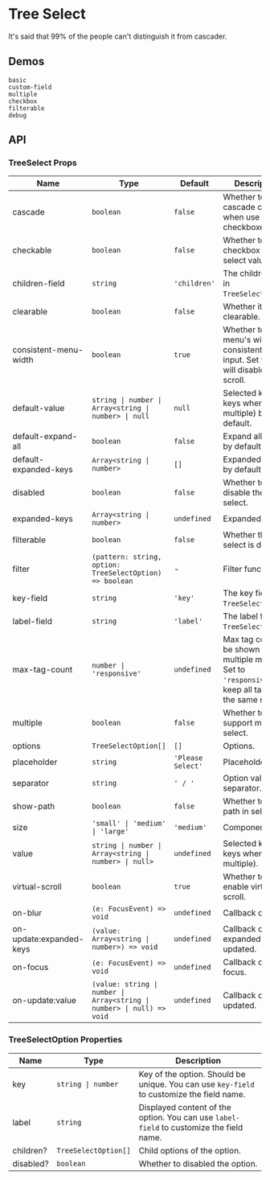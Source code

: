 # Tree Select

It's said that 99% of the people can't distinguish it from cascader.

## Demos

```demo
basic
custom-field
multiple
checkbox
filterable
debug
```

## API

### TreeSelect Props

| Name | Type | Default | Description |
| --- | --- | --- | --- |
| cascade | `boolean` | `false` | Whether to do cascade check when use checkboxes. |
| checkable | `boolean` | `false` | Whether to use checkbox to select value. |
| children-field | `string` | `'children'` | The children field in `TreeSelectOption`. |
| clearable | `boolean` | `false` | Whether it's clearable. |
| consistent-menu-width | `boolean` | `true` | Whether to make menu's width consistent with input. Set to `true` will disable virtual scroll. |
| default-value | `string \| number \| Array<string \| number> \| null` | `null` | Selected key (or keys when multiple) by default. |
| default-expand-all | `boolean` | `false` | Expand all nodes by default. |
| default-expanded-keys | `Array<string \| number>` | `[]` | Expanded keys by default. |
| disabled | `boolean` | `false` | Whether to disable the tree select. |
| expanded-keys | `Array<string \| number>` | `undefined` | Expanded keys. |
| filterable | `boolean` | `false` | Whether the tree select is disabled. |
| filter | `(pattern: string, option: TreeSelectOption) => boolean` | - | Filter function. |
| key-field | `string` | `'key'` | The key field in `TreeSelectOption`. |
| label-field | `string` | `'label'` | The label field in `TreeSelectOption`. |
| max-tag-count | `number \| 'responsive'` | `undefined` | Max tag count to be shown in multiple mode. Set to `'responsive'` will keep all tags in the same row. |
| multiple | `boolean` | `false` | Whether to support multiple select. |
| options | `TreeSelectOption[]` | `[]` | Options. |
| placeholder | `string` | `'Please Select'` | Placeholder. |
| separator | `string` | `' / '` | Option value separator. |
| show-path | `boolean` | `false` | Whether to show path in selector. |
| size | `'small' \| 'medium' \| 'large'` | `'medium'` | Component size. |
| value | `string \| number \| Array<string \| number> \| null>` | `undefined` | Selected key (or keys when multiple). |
| virtual-scroll | `boolean` | `true` | Whether to enable virtual scroll. |
| on-blur | `(e: FocusEvent) => void` | `undefined` | Callback on blur. |
| on-update:expanded-keys | `(value: Array<string \| number>) => void` | `undefined` | Callback on expanded keys updated. |
| on-focus | `(e: FocusEvent) => void` | `undefined` | Callback on focus. |
| on-update:value | `(value: string \| number \| Array<string \| number> \| null) => void` | `undefined` | Callback on value updated. |

### TreeSelectOption Properties

| Name | Type | Description |
| --- | --- | --- |
| key | `string \| number` | Key of the option. Should be unique. You can use `key-field` to customize the field name. |
| label | `string` | Displayed content of the option. You can use `label-field` to customize the field name. |
| children? | `TreeSelectOption[]` | Child options of the option. |
| disabled? | `boolean` | Whether to disabled the option. |
